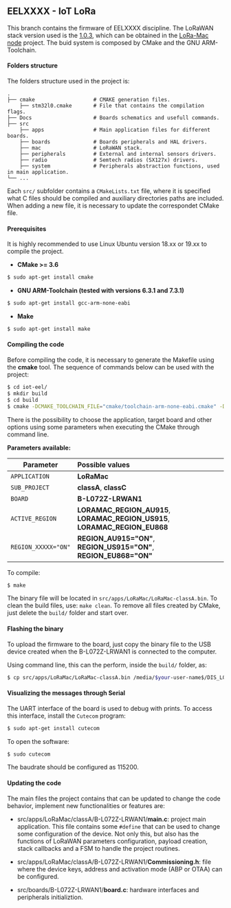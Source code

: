 ## EELXXXX - IoT LoRa

This branch contains the firmware of EELXXXX discipline. The LoRaWAN stack version used is the [1.0.3](https://lora-alliance.org/sites/default/files/2018-07/lorawan1.0.3.pdf), which can be obtained in the [LoRa-Mac node](https://github.com/Lora-net/LoRaMac-node/) project. The buid system is composed by CMake and the GNU ARM-Toolchain.

#### Folders structure

The folders structure used in the project is:

    .
    ├── cmake                   # CMAKE generation files.
        ├── stm32l0.cmake       # File that contains the compilation flags.
    ├── Docs                    # Boards schematics and usefull commands.
    ├── src
        ├── apps                # Main application files for different boards.
        ├── boards              # Boards peripherals and HAL drivers.
        ├── mac                 # LoRaWAN stack.
        ├── peripherals         # External and internal sensors drivers.
        ├── radio               # Semtech radios (SX127x) drivers.
        ├── system              # Peripherals abstraction functions, used in main application.
    └── ...

Each `src/` subfolder contains a `CMakeLists.txt` file, where it is specified what C files should be compiled and auxiliary directories paths are included. When adding a new file, it is necessary to update the correspondet CMake file.

#### Prerequisites

It is highly recommended to use Linux Ubuntu version 18.xx or 19.xx to compile the project.

* **CMake >= 3.6**

```sh
$ sudo apt-get install cmake
```

* **GNU ARM-Toolchain (tested with versions 6.3.1 and 7.3.1)**

```sh
$ sudo apt-get install gcc-arm-none-eabi
```

* **Make**

```sh
$ sudo apt-get install make
```

#### Compiling the code

Before compiling the code, it is necessary to generate the Makefile using the **cmake** tool. The sequence of commands below can be used with the project:

```sh
$ cd iot-eel/
$ mkdir build
$ cd build
$ cmake -DCMAKE_TOOLCHAIN_FILE="cmake/toolchain-arm-none-eabi.cmake" -DAPPLICATION="LoRaMac" -DSUB_PROJECT="classA" -DACTIVE_REGION="LORAMAC_REGION_AU915" -DBOARD="B-L072Z-LRWAN1" -DREGION_AU915="ON" ..
```
There is the possibility to choose the application, target board and other options using some parameters when executing the CMake through command line.

**Parameters available:**

| Parameter          | Possible values |
| -------------      | :-------------|
| `APPLICATION`      | **LoRaMac** |
| `SUB_PROJECT`      | **classA**, **classC** |
| `BOARD`            | **B-L072Z-LRWAN1** |
| `ACTIVE_REGION`    | **LORAMAC_REGION_AU915**, **LORAMAC_REGION_US915**, **LORAMAC_REGION_EU868** |
| `REGION_XXXXX="ON"`| **REGION_AU915="ON"**, **REGION_US915="ON"**, **REGION_EU868="ON"** |

To compile:

```sh
$ make
```

The binary file will be located in ```src/apps/LoRaMac/LoRaMac-classA.bin```. To clean the build files, use: ```make clean```. To remove all files created by CMake, just delete the ```build/``` folder and start over.

#### Flashing the binary

To upload the firmware to the board, just copy the binary file to the USB device created when the B-L072Z-LRWAN1 is connected to the computer.

Using command line, this can the perform, inside the `build/` folder, as:

```sh
$ cp src/apps/LoRaMac/LoRaMac-classA.bin /media/$your-user-name$/DIS_L072Z/
```

#### Visualizing the messages through Serial

The UART interface of the board is used to debug with prints. To access this interface, install the `Cutecom` program:

```sh
$ sudo apt-get install cutecom
```

To open the software:

```sh
$ sudo cutecom
```
The baudrate should be configured as 115200.

#### Updating the code

The main files the project contains that can be updated to change the code behavior, implement new functionalities or features are:

* src/apps/LoRaMac/classA/B-L072Z-LRWAN1/**main.c**: project main application. This file contains some `#define` that can be used to change some configuration of the device. Not only this, but also has the functions of LoRaWAN parameters configuration, payload creation, stack callbacks and a FSM to handle the project routines.

* src/apps/LoRaMac/classA/B-L072Z-LRWAN1/**Commissioning.h**: file where the device keys, address and activation mode (ABP or OTAA) can be configured.

* src/boards/B-L072Z-LRWAN1/**board.c**: hardware interfaces and peripherals initializtion.
